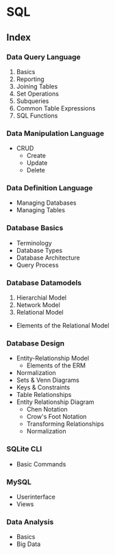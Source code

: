 # SQL

## Index

### Data Query Language
1. Basics
2. Reporting
3. Joining Tables
4. Set Operations
5. Subqueries
6. Common Table Expressions
7. SQL Functions

### Data Manipulation Language
- CRUD
  - Create
  - Update
  - Delete

### Data Definition Language
- Managing Databases
- Managing Tables

### Database Basics
- Terminology
- Database Types
- Database Architecture
- Query Process

### Database Datamodels
1. Hierarchial Model
2. Network Model
3. Relational Model
  - Elements of the Relational Model

### Database Design
- Entity-Relationship Model
  - Elements of the ERM
- Normalization
- Sets &amp; Venn Diagrams
- Keys &amp; Constraints
- Table Relationships
- Entity Relationship Diagram
  - Chen Notation
  - Crow's Foot Notation
  - Transforming Relationships
  - Normalization

### SQLite CLI
- Basic Commands

### MySQL
- Userinterface
- Views

### Data Analysis
- Basics
- Big Data
